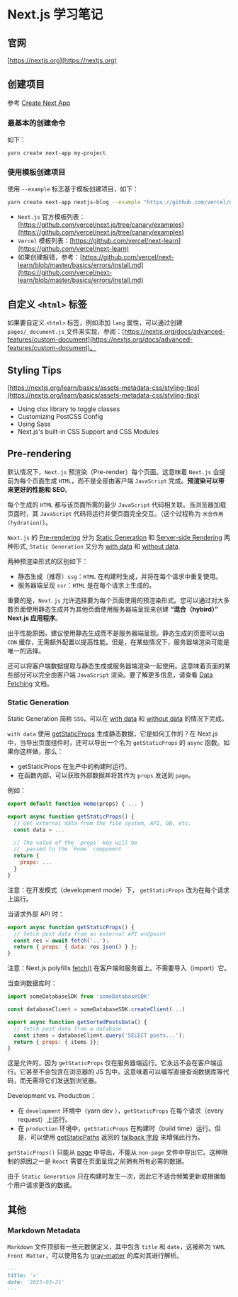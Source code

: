 # Next.js 学习笔记

## 官网

[https://nextjs.org](https://nextjs.org)

## 创建项目

参考 [Create Next App](https://nextjs.org/docs/api-reference/create-next-app)

### 最基本的创建命令

如下：
```
yarn create next-app my-project
```

### 使用模板创建项目

使用 `--example` 标志基于模板创建项目，如下：
```bash
yarn create next-app nextjs-blog --example "https://github.com/vercel/next-learn/tree/master/basics/learn-starter"
```

- `Next.js` 官方模板列表：[https://github.com/vercel/next.js/tree/canary/examples](https://github.com/vercel/next.js/tree/canary/examples)
- `Vercel` 模板列表：[https://github.com/vercel/next-learn](https://github.com/vercel/next-learn)
- 如果创建报错，参考：[https://github.com/vercel/next-learn/blob/master/basics/errors/install.md](https://github.com/vercel/next-learn/blob/master/basics/errors/install.md)

## 自定义 `<html>` 标签

如果要自定义 `<html>` 标签，例如添加 `lang` 属性，可以通过创建 `pages/_document.js` 文件来实现，参阅：[https://nextjs.org/docs/advanced-features/custom-document](https://nextjs.org/docs/advanced-features/custom-document)。

## Styling Tips

[https://nextjs.org/learn/basics/assets-metadata-css/styling-tips](https://nextjs.org/learn/basics/assets-metadata-css/styling-tips)

- Using clsx library to toggle classes
- Customizing PostCSS Config
- Using Sass
- Next.js's built-in CSS Support and CSS Modules

## Pre-rendering

默认情况下，`Next.js` 预渲染（Pre-render）每个页面。这意味着 `Next.js` 会提前为每个页面生成 `HTML`，而不是全部由客户端 `JavaScript` 完成。**预渲染可以带来更好的性能和 SEO**。

每个生成的 `HTML` 都与该页面所需的最少 `JavaScript` 代码相关联。当浏览器加载页面时，其 `JavaScript` 代码将运行并使页面完全交互。（这个过程称为 `水合作用(hydration)`）。

`Next.js` 的 [Pre-rendering](https://nextjs.org/docs/basic-features/pages#pre-rendering) 分为 [Static Generation](https://nextjs.org/docs/basic-features/pages#static-generation-recommended) 和 [Server-side Rendering](https://nextjs.org/docs/basic-features/pages#server-side-rendering) 两种形式, `Static Generation` 又分为 [with data](https://nextjs.org/docs/basic-features/pages#static-generation-with-data) 和 [without data](https://nextjs.org/docs/basic-features/pages#static-generation-with-data).

两种预渲染形式的区别如下：
  - 静态生成（推荐）`ssg`：`HTML` 在构建时生成，并将在每个请求中重复使用。
  - 服务器端呈现 `ssr`：`HTML` 是在每个请求上生成的。

重要的是，`Next.js` 允许选择要为每个页面使用的预渲染形式。您可以通过对大多数页面使用静态生成并为其他页面使用服务器端呈现来创建 **“混合（hybird）” Next.js 应用程序**。

出于性能原因，建议使用静态生成而不是服务器端呈现。静态生成的页面可以由 `CDN` 缓存，无需额外配置以提高性能。但是，在某些情况下，服务器端渲染可能是唯一的选择。

还可以将客户端数据提取与静态生成或服务器端渲染一起使用。这意味着页面的某些部分可以完全由客户端 `JavaScript` 渲染。要了解更多信息，请查看 [Data Fetching](https://nextjs.org/docs/basic-features/data-fetching/client-side) 文档。

### Static Generation

Static Generation 简称 `SSG`，可以在 [with data](https://nextjs.org/docs/basic-features/pages#static-generation-with-data) 和 [without data](https://nextjs.org/docs/basic-features/pages#static-generation-with-data) 的情况下完成。

`with data` 使用 [getStaticProps](https://nextjs.org/docs/basic-features/data-fetching#getstaticprops-static-generation) 生成静态数据，它是如何工作的？在 Next.js 中，当导出页面组件时，还可以导出一个名为 `getStaticProps` 的 `async` 函数。如果你这样做，那么：
- getStaticProps 在生产中的构建时运行。
- 在函数内部，可以获取外部数据并将其作为 `props` 发送到 `page`。

例如：
```js
export default function Home(props) { ... }

export async function getStaticProps() {
  // Get external data from the file system, API, DB, etc.
  const data = ...

  // The value of the `props` key will be
  //  passed to the `Home` component
  return {
    props: ...
  }
}
```
注意：在开发模式（development mode）下， `getStaticProps` 改为在每个请求上运行。

当请求外部 API 时：
```js
export async function getStaticProps() {
  // fetch post data from an external API endpoint
  const res = await fetch('..');
  return { props: { data: res.json() } };
}
```
注意：Next.js polyfills [fetch()](https://nextjs.org/docs/basic-features/supported-browsers-features) 在客户端和服务器上。不需要导入（import）它。

当查询数据库时：
```js
import someDatabaseSDK from 'someDatabaseSDK'

const databaseClient = someDatabaseSDK.createClient(...)

export async function getSortedPostsData() {
  // fetch post data from a database
  const items = databaseClient.query('SELECT posts...');
  return { props: { items }};
}
```
这是允许的，因为 `getStaticProps` 仅在服务器端运行。它永远不会在客户端运行。它甚至不会包含在浏览器的 JS 包中。这意味着可以编写直接查询数据库等代码，而无需将它们发送到浏览器。

Development vs. Production：
- 在 `development` 环境中（yarn dev ），`getStaticProps` 在每个请求（every request）上运行。
- 在 `production` 环境中，`getStaticProps` 在构建时（build time）运行。但是，可以使用 [getStaticPaths](https://nextjs.org/docs/basic-features/data-fetching#getstaticpaths-static-generation) 返回的 [fallback 字段](https://nextjs.org/docs/api-reference/data-fetching/get-static-paths#fallback-false) 来增强此行为。

`getStaicProps()` 只能从 [page](https://nextjs.org/docs/basic-features/pages) 中导出，不能从 `non-page` 文件中导出它。这种限制的原因之一是 `React` 需要在页面呈现之前拥有所有必需的数据。

由于 `Static Generation` 只在构建时发生一次，因此它不适合频繁更新或根据每个用户请求更改的数据。

## 其他

### Markdown Metadata

`Markdown` 文件顶部有一些元数据定义，其中包含 `title` 和 `date`，这被称为 `YAML Front Matter`，可以使用名为 [gray-matter](https://github.com/jonschlinkert/gray-matter) 的库对其进行解析。

```markdown
---
title: 'x'
date: '2023-03-21'
---
```
